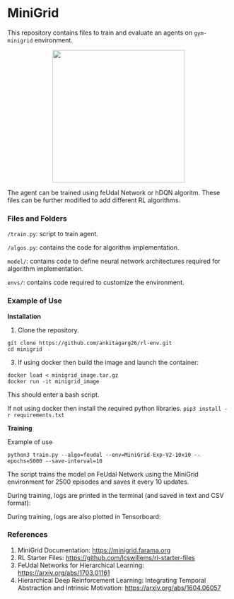 # MiniGrid

 This repository contains files to train and evaluate an agents on `gym-minigrid` environment. 

 <p align="center">
     <img width="300" src="https://github.com/lcswillems/rl-starter-files/blob/master/README-rsrc/visualize-keycorridor.gif">
 </p>

 The agent can be trained using feUdal Network or hDQN algoritm. These files can be further modified to add different RL algorithms.


 ### Files and Folders 

 `/train.py`: script to train agent. 

 `/algos.py`: contains the code for algorithm implementation. 

 `model/`: contains code to define neural network architectures required for algorithm implementation.

 `envs/`: contains code required to customize the environment.  

 ### Example of Use
 
**Installation**

 1. Clone the repository.
 ```
 git clone https://github.com/ankitagarg26/rl-env.git
 cd minigrid
 ```

 3. If using docker then build the image and launch the container: 
 ```
 docker load < minigrid_image.tar.gz
 docker run -it minigrid_image
 ``` 
 This should enter a bash script.

 If not using docker then install the required python libraries. `pip3 install -r requirements.txt`
 
**Training**

Example of use

 ```
 python3 train.py --algo=feudal --env=MiniGrid-Exp-V2-10x10 --epochs=5000 --save-interval=10
 ```
The script trains the model on FeUdal Network using the MiniGrid environment for 2500 episodes and saves it every 10 updates.

During training, logs are printed in the terminal (and saved in text and CSV format):

During training, logs are also plotted in Tensorboard:

 ### References

 1. MiniGrid Documentation: https://minigrid.farama.org
 2. RL Starter Files: https://github.com/lcswillems/rl-starter-files
 3. FeUdal Networks for Hierarchical Learning: https://arxiv.org/abs/1703.01161
 4. Hierarchical Deep Reinforcement Learning: Integrating Temporal Abstraction and Intrinsic Motivation: https://arxiv.org/abs/1604.06057
